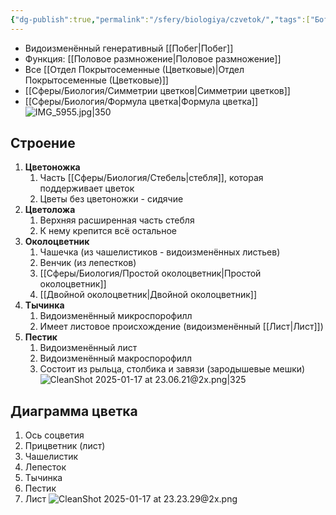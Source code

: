 ```yaml
---
{"dg-publish":true,"permalink":"/sfery/biologiya/czvetok/","tags":["Ботаника"]}
---
```


- Видоизменённый генеративный [[Побег\|Побег]]
- Функция: [[Половое размножение\|Половое размножение]]
- Все [[Отдел Покрытосеменные (Цветковые)\|Отдел Покрытосеменные (Цветковые)]]
- [[Сферы/Биология/Симметрии цветков\|Симметрии цветков]]
- [[Сферы/Биология/Формула цветка\|Формула цветка]] 
![IMG_5955.jpg|350](/img/user/%D0%90%D1%80%D1%85%D0%B8%D0%B2/%D0%9A%D1%8D%D1%88/IMG_5955.jpg)
## Строение
1. **Цветоножка** 
	1. Часть [[Сферы/Биология/Стебель\|стебля]], которая поддерживает цветок
	2. Цветы без цветоножки - сидячие
2. **Цветоложа** 
	1. Верхняя расширенная часть стебля
	2. К нему крепится всё остальное
3. **Околоцветник** 
	1. Чашечка (из чашелистиков - видоизменённых листьев)
	2. Венчик (из лепестков)
	3. [[Сферы/Биология/Простой околоцветник\|Простой околоцветник]]
	4. [[Двойной околоцветник\|Двойной околоцветник]]
4. **Тычинка**
	1. Видоизменённый микроспорофилл
	2. Имеет листовое происхождение (видоизменённый [[Лист\|Лист]])
5. **Пестик**
	1. Видоизменённый лист
	2. Видоизменённый макроспорофилл 
	3. Состоит из рыльца, столбика и завязи (зародышевые мешки)
![CleanShot 2025-01-17 at 23.06.21@2x.png|325](/img/user/%D0%90%D1%80%D1%85%D0%B8%D0%B2/%D0%9A%D1%8D%D1%88/CleanShot%202025-01-17%20at%2023.06.21@2x.png)
## Диаграмма цветка
1. Ось соцветия
2. Прицветник (лист)
3. Чашелистик
4. Лепесток
5. Тычинка
6. Пестик
7. Лист
![CleanShot 2025-01-17 at 23.23.29@2x.png](/img/user/%D0%90%D1%80%D1%85%D0%B8%D0%B2/%D0%9A%D1%8D%D1%88/CleanShot%202025-01-17%20at%2023.23.29@2x.png)
